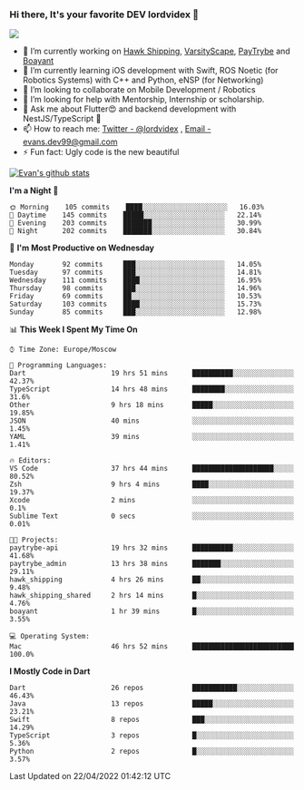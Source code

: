 ### Hi there, It's your favorite DEV lordvidex 👋
<img src="https://komarev.com/ghpvc/?username=lordvidex&label=Views&color=blue&style=plastic" />
<!--
**lordvidex/lordvidex** is a ✨ _special_ ✨ repository because its `README.md` (this file) appears on your GitHub profile.
Here are some ideas to get you started:
-->

- 🔭 I’m currently working on [Hawk Shipping](https://hawkshipping.com), [VarsityScape](https://varsityscape.com), [PayTrybe](https://www.paytrybe.com) and [Boayant](https://www.github.com/boayant-dev)
- 🌱 I’m currently learning iOS development with Swift, ROS Noetic (for Robotics Systems) with C++ and Python, eNSP (for Networking)
- 👯 I’m looking to collaborate on Mobile Development / Robotics
- 🤔 I’m looking for help with Mentorship, Internship or scholarship.
- 💬 Ask me about Flutter😍 and backend development with NestJS/TypeScript 🔮
- 📫 How to reach me: [Twitter - @lordvidex](https://twitter.com/lordvidex) , [Email - evans.dev99@gmail.com](mailto:evans.dev99@gmail.com?body=Hello%20Evans,)
- ⚡ Fun fact: Ugly code is the new beautiful 

<div>
<!-- <a href="https://github.com/lordvidex">
  <img src="https://github-readme-stats.vercel.app/api/top-langs/?username=lordvidex&theme=light" />
</a>    -->
<!-- [![Top Langs](https://github-readme-stats.vercel.app/api/top-langs/?username=lordvidex)](https://github.com/lordvidex/)  -->

<a href="https://github.com/lordvidex">
 <img src="https://github-readme-stats.vercel.app/api?username=lordvidex&show_icons=true&theme=light&line_height=27" alt="Evan's github stats"/>
</a>
</div>


<!--
  <a href="https://github.com/iampawan/FlutterExampleApps">
    <img align="center" src="https://github-readme-stats.vercel.app/api/pin/?username=iampawan&repo=FlutterExampleApps&theme=light" />

  </a>
  <a href="https://github.com/iampawan/VelocityX">
   <img align="center" src="https://github-readme-stats.vercel.app/api/pin/?username=iampawan&repo=VelocityX&theme=light" />
  </a>
-->
<!--START_SECTION:waka-->
**I'm a Night 🦉** 

```text
🌞 Morning    105 commits    ████░░░░░░░░░░░░░░░░░░░░░   16.03% 
🌆 Daytime    145 commits    █████░░░░░░░░░░░░░░░░░░░░   22.14% 
🌃 Evening    203 commits    ███████░░░░░░░░░░░░░░░░░░   30.99% 
🌙 Night      202 commits    ███████░░░░░░░░░░░░░░░░░░   30.84%

```
📅 **I'm Most Productive on Wednesday** 

```text
Monday       92 commits     ███░░░░░░░░░░░░░░░░░░░░░░   14.05% 
Tuesday      97 commits     ███░░░░░░░░░░░░░░░░░░░░░░   14.81% 
Wednesday    111 commits    ████░░░░░░░░░░░░░░░░░░░░░   16.95% 
Thursday     98 commits     ███░░░░░░░░░░░░░░░░░░░░░░   14.96% 
Friday       69 commits     ██░░░░░░░░░░░░░░░░░░░░░░░   10.53% 
Saturday     103 commits    ████░░░░░░░░░░░░░░░░░░░░░   15.73% 
Sunday       85 commits     ███░░░░░░░░░░░░░░░░░░░░░░   12.98%

```


📊 **This Week I Spent My Time On** 

```text
⌚︎ Time Zone: Europe/Moscow

💬 Programming Languages: 
Dart                     19 hrs 51 mins      ██████████░░░░░░░░░░░░░░░   42.37% 
TypeScript               14 hrs 48 mins      ████████░░░░░░░░░░░░░░░░░   31.6% 
Other                    9 hrs 18 mins       █████░░░░░░░░░░░░░░░░░░░░   19.85% 
JSON                     40 mins             ░░░░░░░░░░░░░░░░░░░░░░░░░   1.45% 
YAML                     39 mins             ░░░░░░░░░░░░░░░░░░░░░░░░░   1.41%

🔥 Editors: 
VS Code                  37 hrs 44 mins      ████████████████████░░░░░   80.52% 
Zsh                      9 hrs 4 mins        ████░░░░░░░░░░░░░░░░░░░░░   19.37% 
Xcode                    2 mins              ░░░░░░░░░░░░░░░░░░░░░░░░░   0.1% 
Sublime Text             0 secs              ░░░░░░░░░░░░░░░░░░░░░░░░░   0.01%

🐱‍💻 Projects: 
paytrybe-api             19 hrs 32 mins      ██████████░░░░░░░░░░░░░░░   41.68% 
paytrybe_admin           13 hrs 38 mins      ███████░░░░░░░░░░░░░░░░░░   29.11% 
hawk_shipping            4 hrs 26 mins       ██░░░░░░░░░░░░░░░░░░░░░░░   9.48% 
hawk_shipping_shared     2 hrs 14 mins       █░░░░░░░░░░░░░░░░░░░░░░░░   4.76% 
boayant                  1 hr 39 mins        █░░░░░░░░░░░░░░░░░░░░░░░░   3.55%

💻 Operating System: 
Mac                      46 hrs 52 mins      █████████████████████████   100.0%

```

**I Mostly Code in Dart** 

```text
Dart                     26 repos            ███████████░░░░░░░░░░░░░░   46.43% 
Java                     13 repos            █████░░░░░░░░░░░░░░░░░░░░   23.21% 
Swift                    8 repos             ███░░░░░░░░░░░░░░░░░░░░░░   14.29% 
TypeScript               3 repos             █░░░░░░░░░░░░░░░░░░░░░░░░   5.36% 
Python                   2 repos             █░░░░░░░░░░░░░░░░░░░░░░░░   3.57%

```



 Last Updated on 22/04/2022 01:42:12 UTC
<!--END_SECTION:waka-->
